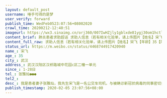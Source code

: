 ```yaml
---
layout: default_post
username: 唾手可得的是梦
user_verify: forward
publish_time: WedFeb0523:07:56+08002020
crawl_time: 20200212-12:40:51
imageurl: https://wx3.sinaimg.cn/orj360/007IwHZjly1gblxde81ygj30om1hctl3.jpg,https://wx3.sinaimg.cn/orj360/007IwHZjly1gblxdg78boj30u01407gg.jpg,https://wx3.sinaimg.cn/orj360/007IwHZjly1gblxdj3s8jj30u01407p0.jpg
content_brief: 肺炎患者求助超话 求助人信息（若有相关化验单，请上传图片【姓名】宋飞【年龄】35【所在城市】武汉【所在小区、社区】武汉汉阳区汉桥路城中花园c区二幢一单元【患病时间】1-28日【联系方式】张雅灿  ●●●【其他紧急联系人】【病情描述】我是患者妻子张雅灿，我先生宋飞是一名公交 ...全文
content_full_raw: 求助人信息（若有相关化验单，请上传图片【姓名】宋飞【年龄】35【所在城市】武汉【所在小区、社区】武汉汉阳区汉桥路城中花园c区二幢一单元【患病时间】1-28日【联系方式】张雅灿●●●【其他紧急联系人】【病情描述】我是患者妻子张雅灿，我先生宋飞是一名公交车司机，与被确诊新冠状病毒的同事密切接触过！1月28日开始发烧39度，29日去汉阳医院做检查，ct检查显示肺部已感染，有毛玻璃状阴影，当时医院开了消炎针打了后未退烧，2月2日又去协和西院重查ct，结果显示肺部毛玻璃状阴影已增大。目前高烧39度已有9天，做核酸检测要排队，已出现呼吸不顺畅，全身无力，胸部疼痛。现在高度怀疑疑似新冠状病毒肺炎，急需医院收冶！！看到身边的朋友都因此病而去世的消息心疼不已，病人现在居家冶疗中，家里两老人均已六十多岁，小孩才7岁，全都与病人亲密接触中。因长期得不到更好的冶疗，他们现在已身心疲惫。害怕被感染。他现在这样，我的天都塌下来。我们拖着病体奔走各大医院，都无床位！家里储备的日常吃的已不多，不知道能支撑几天，本小区有太多的感染和疑似的病人，1月28日上报了社区，但不知道要等多久。我们现在都看不到任何希望了！请求大家的帮助，真的没有办法了。求好心人帮忙转发！！
status_url: https://m.weibo.cn/status/4468744917420940
name_: 宋飞
age_: 35
city_: 武汉
address_: 武汉汉阳区汉桥路城中花园c区二幢一单元
since_: 1-28日
tel_: 张雅灿●●●
tel2_: 
desc_: 我是患者妻子张雅灿，我先生宋飞是一名公交车司机，与被确诊新冠状病毒的同事密切接触过！1月28日开始发烧39度，29日去汉阳医院做检查，ct检查显示肺部已感染，有毛玻璃状阴影，当时医院开了消炎针打了后未退烧，2月2日又去协和西院重查ct，结果显示肺部毛玻璃状阴影已增大。目前高烧39度已有9天，做核酸检测要排队，已出现呼吸不顺畅，全身无力，胸部疼痛。现在高度怀疑疑似新冠状病毒肺炎，急需医院收冶！！看到身边的朋友都因此病而去世的消息心疼不已，病人现在居家冶疗中，家里两老人均已六十多岁，小孩才7岁，全都与病人亲密接触中。因长期得不到更好的冶疗，他们现在已身心疲惫。害怕被感染。他现在这样，我的天都塌下来。我们拖着病体奔走各大医院，都无床位！家里储备的日常吃的已不多，不知道能支撑几天，本小区有太多的感染和疑似的病人，1月28日上报了社区，但不知道要等多久。我们现在都看不到任何希望了！请求大家的帮助，真的没有办法了。求好心人帮忙转发！！
publish_timestamp: 2020-02-05 23:07:56+08:00
---
```

